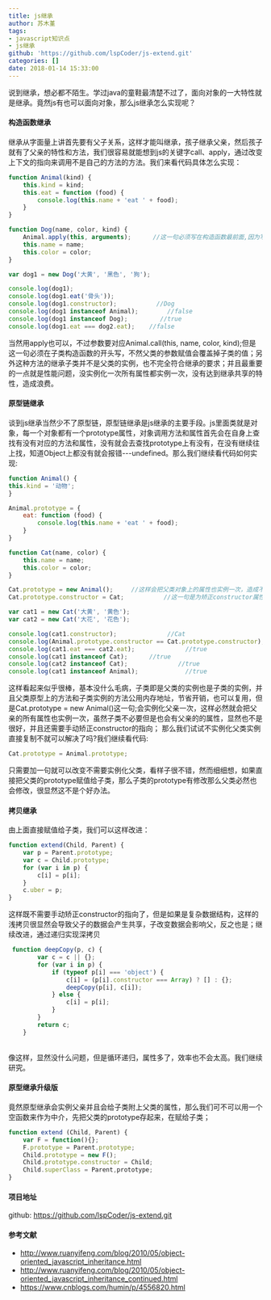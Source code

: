 ```yaml
---
title: js继承
author: 苏木堇
tags:
- javascript知识点
- js继承
github: 'https://github.com/lspCoder/js-extend.git'
categories: []
date: 2018-01-14 15:33:00
---
```


说到继承，想必都不陌生。学过java的童鞋最清楚不过了，面向对象的一大特性就是继承。竟然js有也可以面向对象，那么js继承怎么实现呢？

#### 构造函数继承
继承从字面量上讲首先要有父子关系，这样才能叫继承，孩子继承父亲，然后孩子就有了父亲的特性和方法，<!--more-->我们很容易就能想到js的关键字call、apply，通过改变上下文的指向来调用不是自己的方法的方法。我们来看代码具体怎么实现：
	
```javascript
function Animal(kind) {
    this.kind = kind;
    this.eat = function (food) {
        console.log(this.name + 'eat ' + food);
    }
}

function Dog(name, color, kind) {
    Animal.apply(this, arguments);      //这一句必须写在构造函数最前面,因为写在后面会让
    this.name = name;
    this.color = color;
}

var dog1 = new Dog('大黄', '黑色', '狗');

console.log(dog1);
console.log(dog1.eat('骨头'));
console.log(dog1.constructor);           //Dog
console.log(dog1 instanceof Animal);        //false
console.log(dog1 instanceof Dog);         //true
console.log(dog1.eat === dog2.eat);    //false
```

当然用apply也可以，不过参数要对应Animal.call(this, name, color, kind);但是这一句必须在子类构造函数的开头写，不然父类的参数赋值会覆盖掉子类的值；另外这种方法的继承子类并不是父类的实例，也不完全符合继承的要求；并且最重要的一点就是性能问题，没实例化一次所有属性都实例一次，没有达到继承共享的特性，造成浪费。

#### 原型链继承
谈到js继承当然少不了原型链，原型链继承是js继承的主要手段。js里面类就是对象，每一个对象都有一个prototype属性，对象调用方法和属性首先会在自身上查找有没有对应的方法和属性，没有就会去查找prototype上有没有，在没有继续往上找，知道Object上都没有就会报错---undefined。那么我们继续看代码如何实现:

```javascript
function Animal() {
this.kind = '动物';
}

Animal.prototype = {
    eat: function (food) {
        console.log(this.name + 'eat ' + food);
    }
}

function Cat(name, color) {
    this.name = name;
    this.color = color;
}

Cat.prototype = new Animal();     //这样会把父类对象上的属性也实例一次，造成不必要的内存开销
Cat.prototype.constructor = Cat;           //这一句是为矫正constructor属性，不然会造成继承混乱

var cat1 = new Cat('大黄', '黄色');
var cat2 = new Cat('大花', '花色');

console.log(cat1.constructor);              //Cat
console.log(Animal.prototype.constructor == Cat.prototype.constructor);          //true
console.log(cat1.eat === cat2.eat);              //true
console.log(cat1 instanceof Cat);      //true
console.log(cat2 instanceof Cat);              //true
console.log(cat1 instanceof Animal);             //true
```

这样看起来似乎很棒，基本没什么毛病，子类即是父类的实例也是子类的实例，并且父类原型上的方法和子类实例的方法公用内存地址，节省开销，也可以复用，但是Cat.prototype = new Animal()这一句;会实例化父亲一次，这样必然就会把父亲的所有属性也实例一次，虽然子类不必要但是也会有父亲的的属性，显然也不是很好，并且还需要手动矫正constructor的指向；
那么我们试试不实例化父类实例直接复制不就可以解决了吗?我们继续看代码:

```javascript
Cat.prototype = Animal.prototype; 
```

只需要加一句就可以改变不需要实例化父类，看样子很不错，然而细细想，如果直接把父类的prototype赋值给子类，那么子类的prototype有修改那么父类必然也会修改，很显然这不是个好办法。

#### 拷贝继承
由上面直接赋值给子类，我们可以这样改进：
	
```javascript
function extend(Child, Parent) {　　　　
    var p = Parent.prototype;　　　　
    var c = Child.prototype;　　　　
    for (var i in p) {　　　　　　
        c[i] = p[i];　　　　　　
    }
    c.uber = p;　　
}
```
 这样既不需要手动矫正constructor的指向了，但是如果是复杂数据结构，这样的浅拷贝很显然会导致父子的数据会产生共享，子改变数据会影响父，反之也是；继续改进，通过递归实现深拷贝

```javascript
 function deepCopy(p, c) {　　　　
        var c = c || {};　　　　
        for (var i in p) {　　　　　　
            if (typeof p[i] === 'object') {　　　　　　　　
                c[i] = (p[i].constructor === Array) ? [] : {};　　　　　　　　
                deepCopy(p[i], c[i]);　　　　　　
            } else {　　　　　　　　　
                c[i] = p[i];　　　　　　
            }　　　　
        }　　　　
        return c;　　
    }
```


​    
像这样，显然没什么问题，但是循环递归，属性多了，效率也不会太高。我们继续研究。

#### 原型继承升级版
竟然原型继承会实例父亲并且会给子类附上父类的属性，那么我们可不可以用一个空函数来作为中介，先把父类的prototype存起来，在赋给子类；

```javascript
function extend (Child, Parent) {
    var F = function(){};
    F.prototype = Parent.prototype;
    Child.prototype = new F();
    Child.prototype.constructor = Child;
    Child.superClass = Parent,prototype;
}
```

#### 项目地址

github: https://github.com/lspCoder/js-extend.git

#### 参考文献
- http://www.ruanyifeng.com/blog/2010/05/object-oriented_javascript_inheritance.html
- http://www.ruanyifeng.com/blog/2010/05/object-oriented_javascript_inheritance_continued.html
- https://www.cnblogs.com/humin/p/4556820.html